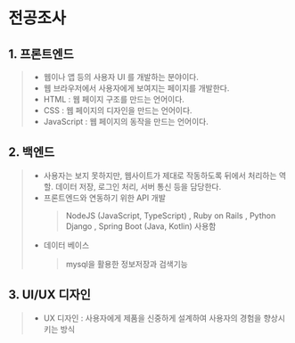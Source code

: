# 전공조사

## 1. 프론트엔드

> - 웹이나 앱 등의 사용자 UI 를 개발하는 분야이다.
> - 웹 브라우저에서 사용자에게 보여지는 페이지를 개발한다.
> - HTML : 웹 페이지 구조를 만드는 언어이다.
> - CSS : 웹 페이지의 디자인을 만드는 언어이다.
> - JavaScript : 웹 페이지의 동작을 만드는 언어이다.

## 2. 백엔드

> - 사용자는 보지 못하지만, 웹사이트가 제대로 작동하도록 뒤에서 처리하는 역할. 데이터 저장, 로그인 처리, 서버 통신 등을 담당한다.
> - 프론트엔드와 연동하기 위한 API 개발
>   > NodeJS (JavaScript, TypeScript) , Ruby on Rails , Python Django , Spring Boot (Java, Kotlin) 사용함
> - 데이터 베이스
>   > mysql을 활용한 정보저장과 검색기능

## 3. UI/UX 디자인

> - UX 디자인 : 사용자에게 제품을 신중하게 설계하여 사용자의 경험을 향상시키는 방식
